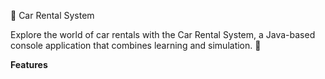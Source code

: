 🚗 Car Rental System

Explore the world of car rentals with the Car Rental System, a Java-based console application that combines learning and simulation. 🌟

**Features**
